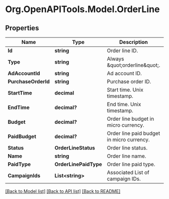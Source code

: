 # Org.OpenAPITools.Model.OrderLine

## Properties

Name | Type | Description | Notes
------------ | ------------- | ------------- | -------------
**Id** | **string** | Order line ID. | [optional] 
**Type** | **string** | Always \&quot;orderline\&quot;. | [optional] 
**AdAccountId** | **string** | Ad account ID. | [optional] 
**PurchaseOrderId** | **string** | Purchase order ID. | [optional] 
**StartTime** | **decimal** | Start time. Unix timestamp. | [optional] 
**EndTime** | **decimal?** | End time. Unix timestamp. | [optional] 
**Budget** | **decimal?** | Order line budget in micro currency. | [optional] 
**PaidBudget** | **decimal?** | Order line paid budget in micro currency. | [optional] 
**Status** | **OrderLineStatus** | Order line status. | [optional] 
**Name** | **string** | Order line name. | [optional] 
**PaidType** | **OrderLinePaidType** | Order line paid type. | [optional] 
**CampaignIds** | **List&lt;string&gt;** | Associated List of campaign IDs. | 

[[Back to Model list]](../README.md#documentation-for-models) [[Back to API list]](../README.md#documentation-for-api-endpoints) [[Back to README]](../README.md)

